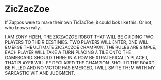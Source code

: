 # ZicZacZoe
If Zappos were to make their own TicTacToe, it could look like this. Or not, who knows really.

I AM ZONY HZIEH, THE ZICZACZOE ROBOT THAT WILL BE GUIDING TWO PLAYERS TO THEIR DESTINIES. TWO PLAYERS WILL ENTER, ONE WILL EMERGE THE ULTIMATE ZICZACZOE CHAMPION. THE RULES ARE SIMPLE, EACH PLAYER WILL TAKE A TURN PLACING A TILE ONTO THE GAMEBOARD. SHOULD THREE IN A ROW BE STRATEGICALLY PLACED, THAT PLAYER WILL BE DECLARED THE CHAMPION. SHOULD THE BOARD BE FILLED AND NO VICTOR HAS EMERGED, I WILL SMITE THEM WITH MY SARCASTIC WIT AND JUDGMENT.
